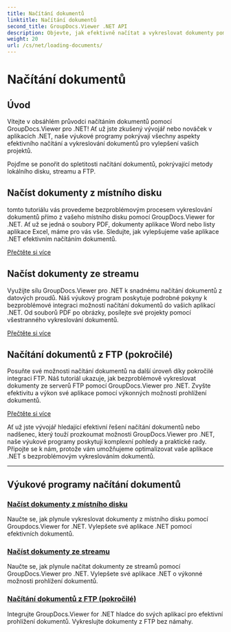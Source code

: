 ```yaml
---
title: Načítání dokumentů
linktitle: Načítání dokumentů
second_title: GroupDocs.Viewer .NET API
description: Objevte, jak efektivně načítat a vykreslovat dokumenty pomocí GroupDocs.Viewer .NET. Prozkoumejte výukové programy načítání místních disků, streamů a FTP pro vylepšené aplikace .NET.
weight: 20
url: /cs/net/loading-documents/
---
```


# Načítání dokumentů

## Úvod

Vítejte v obsáhlém průvodci načítáním dokumentů pomocí GroupDocs.Viewer pro .NET! Ať už jste zkušený vývojář nebo nováček v aplikacích .NET, naše výukové programy pokrývají všechny aspekty efektivního načítání a vykreslování dokumentů pro vylepšení vašich projektů.

Pojďme se ponořit do spletitosti načítání dokumentů, pokrývající metody lokálního disku, streamu a FTP.

## Načíst dokumenty z místního disku

tomto tutoriálu vás provedeme bezproblémovým procesem vykreslování dokumentů přímo z vašeho místního disku pomocí GroupDocs.Viewer for .NET. Ať už se jedná o soubory PDF, dokumenty aplikace Word nebo listy aplikace Excel, máme pro vás vše. Sledujte, jak vylepšujeme vaše aplikace .NET efektivním načítáním dokumentů.

[Přečtěte si více](./loading-document-local-disk/)

## Načíst dokumenty ze streamu

Využijte sílu GroupDocs.Viewer pro .NET k snadnému načítání dokumentů z datových proudů. Náš výukový program poskytuje podrobné pokyny k bezproblémové integraci možností načítání dokumentů do vašich aplikací .NET. Od souborů PDF po obrázky, posílejte své projekty pomocí všestranného vykreslování dokumentů.

[Přečtěte si více](./loading-document-stream/)

## Načítání dokumentů z FTP (pokročilé)

Posuňte své možnosti načítání dokumentů na další úroveň díky pokročilé integraci FTP. Náš tutoriál ukazuje, jak bezproblémově vykreslovat dokumenty ze serverů FTP pomocí GroupDocs.Viewer pro .NET. Zvyšte efektivitu a výkon své aplikace pomocí výkonných možností prohlížení dokumentů.

[Přečtěte si více](./loading-document-ftp/)

Ať už jste vývojář hledající efektivní řešení načítání dokumentů nebo nadšenec, který touží prozkoumat možnosti GroupDocs.Viewer pro .NET, naše výukové programy poskytují komplexní pohledy a praktické rady. Připojte se k nám, protože vám umožňujeme optimalizovat vaše aplikace .NET s bezproblémovým vykreslováním dokumentů.

---
## Výukové programy načítání dokumentů
### [Načíst dokumenty z místního disku](./loading-document-local-disk/)
Naučte se, jak plynule vykreslovat dokumenty z místního disku pomocí Groupdocs.Viewer for .NET. Vylepšete své aplikace .NET pomocí efektivních dokumentů.
### [Načíst dokumenty ze streamu](./loading-document-stream/)
Naučte se, jak plynule načítat dokumenty ze streamů pomocí GroupDocs.Viewer pro .NET. Vylepšete své aplikace .NET o výkonné možnosti prohlížení dokumentů.
### [Načítání dokumentů z FTP (pokročilé)](./loading-document-ftp/)
Integrujte GroupDocs.Viewer for .NET hladce do svých aplikací pro efektivní prohlížení dokumentů. Vykreslujte dokumenty z FTP bez námahy.